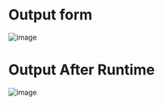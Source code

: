 # Output form

![image](https://user-images.githubusercontent.com/91537105/153896765-e21b48ae-fa6c-456f-acca-739c2a401de1.png)

# Output After Runtime

![image](https://user-images.githubusercontent.com/91537105/153919921-c3bce73e-0bb0-421d-b45b-e4dc157d8301.png)

